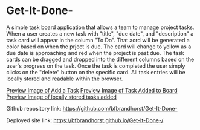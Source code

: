 # Get-It-Done-
A simple task board application that allows a team to manage project tasks. When a user creates a new task with "title", "due date", and "description" a task card will appear in the column "To Do".  That acrd will be generated a color based on when the prject is due.  The card will change to yellow as a due date is approaching and red when the project is past due.  The task cards can be dragged and dropped into the different columns based on the user's progress on the task.  Once the task is completed the user simply clicks on the "delete" button on the specific card. All task entries will be locally stored and readable within the browser.

[Preview Image of Add a Task](./assets/images/AddTaskBoard.png)
[Preview Image of Task Added to Board](./assets/images/TaskBoardTask.png)
[Preview Image of locally stored tasks added](./assets/images/TaskBoardInspectStorage.png)


Github repository link: https://github.com/bfbrandhorst/Get-It-Done-

Deployed site link:  https://bfbrandhorst.github.io/Get-It-Done-/